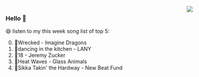 <img align="right"  src="https://github-readme-stats.vercel.app/api/top-langs/?username=kvnZero" />

### Hello 👋

😄 listen to my this week song list of top 5:

0. 🌈Wrecked - Imagine Dragons
1. 🌈dancing in the kitchen - LANY
2. 🌈18 - Jeremy Zucker
3. 🌈Heat Waves - Glass Animals
4. 🌈Sikka Takin' the Hardway - New Beat Fund

